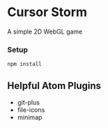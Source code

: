 # Cursor Storm
A simple 2D WebGL game

### Setup
`npm install`

## Helpful Atom Plugins
- git-plus
- file-icons
- minimap
